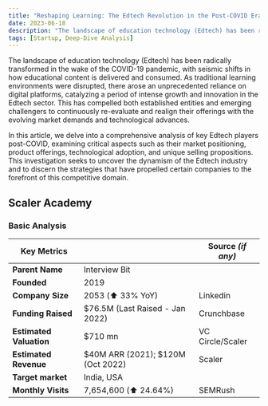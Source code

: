 ```yaml
---
title: "Reshaping Learning: The Edtech Revolution in the Post-COVID Era"
date: 2023-06-18
description: "The landscape of education technology (Edtech) has been radically transformed in the wake of the COVID-19 pandemic, with seismic shifts in how educational content is delivered and consumed. As traditional learning environments were disrupted, there arose an unprecedented reliance on digital platforms, catalyzing a period of intense growth and innovation in the Edtech sector."
tags: [Startup, Deep-Dive Analysis]
---
```





The landscape of education technology (Edtech) has been radically transformed in the wake of the COVID-19 pandemic, with seismic shifts in how educational content is delivered and consumed. As traditional learning environments were disrupted, there arose an unprecedented reliance on digital platforms, catalyzing a period of intense growth and innovation in the Edtech sector. This has compelled both established entities and emerging challengers to continuously re-evaluate and realign their offerings with the evolving market demands and technological advances.

In this article, we delve into a comprehensive analysis of key Edtech players post-COVID, examining critical aspects such as their market positioning, product offerings, technological adoption, and unique selling propositions. This investigation seeks to uncover the dynamism of the Edtech industry and to discern the strategies that have propelled certain companies to the forefront of this competitive domain.


## Scaler Academy

### Basic Analysis

| **Key Metrics** |       | Source *(if any)*|
| -------- | -------- | -------- |
|  **Parent Name**   | Interview Bit   |    |
| **Founded**    | 2019   | |
| **Company Size** | 2053 (⬆️ 33% YoY)  | Linkedin |
| **Funding Raised** | $76.5M (Last Raised - Jan 2022) | Crunchbase |
| **Estimated Valuation**  | $710 mn | VC Circle/Scaler |
| **Estimated Revenue** | $40M ARR (2021); $120M (Oct 2022) | Scaler |
| **Target market** | India, USA |  |
| **Monthly Visits** | 7,654,600 (⬆️ 24.64%)  | SEMRush |
